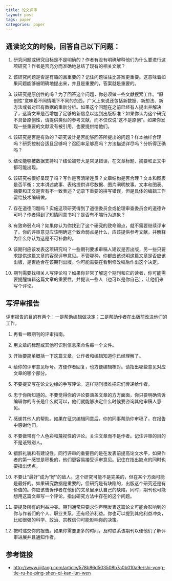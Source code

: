 ```yaml
---
title: 论文评审
layout: post
tags: paper
categories: paper
---
```

## 通读论文的时候，回答自己以下问题：

1. 研究问题或研究目标是不是明确的？作者有没有明确解释他们为什么要进行这项研究？作者是否充分而准确地总结了现有的相关文献？

2. 该研究问题是否是有趣的且重要的？记住问题往往比答案更重要。这意味着如果问题能够被明确地提出来，并且是重要的，答案就是重要的。

3. 该研究是原创性的吗？为了回答这个问题，你必须做一些文献搜索工作。“原创性”意味着不同情境下不同的东西，广义上来说还包括新数据、新想法、新方法或者对已有数据的重新分析。如果这个问题在之前已经有人提出并解决了，这篇文章是否增加了足够的新信息以达到出版标准？如果你认为这个研究不具备原创性，请提供类似的参考文献，而不仅仅说“这不是原创”。如果你发现一些重要的文献没有被引用，也要提供给他们。

4. 该研究是否是有效的？研究设计是否能够回答所提出的问题？样本抽样合理吗？研究控制合适且足够吗？召回率足够高吗？方法描述详尽吗？分析得正确吗？

5. 结论能够被数据支持吗？结论被夸大是常见错误，在文章标题、摘要和正文中都可能出现。

6. 该研究被很好呈现了吗？写作是否清晰连贯？文章结构是否合理？文本和图表是否平衡：文本讲述故事、表格提供详尽数据、图片阐明故事。文本和图表、摘要和正文是否有不一致表述？记录下重要的拼写错误，但是具体的编辑工作留给技术编辑做。

7. 存在道德问题吗？实施这项研究得到了道德委员会或伦理审查委员会的道德许可吗？作者得到了知情同意书吗？是否有不端行为迹象？

8. 有致命弱点吗？如果你认为你找到了这个研究的致命弱点，就不需要继续评审了。你的评审意见应该明确这个致命弱点是什么，应该提供参考文献，并解释为什么你认为这是不可补救的。

9. 该期刊应该发表这项研究吗？一些期刊要求审稿人建议是否出版，另一些只要求提供这篇文章的客观评审意见。不管哪种，你都应该说明这篇文章是否应该出版，是否适合在该期刊出版。你可能需要在看到修改稿后作出这个决定。

10. 期刊需要找相关人写评论吗？如果你非常了解这个期刊和它的读者，你可能需要提醒编辑这篇文章的重要性，并提议一些人（也可以是你自己），让他们来写个评论。

## 写评审报告
评审报告的目的有两个：一是帮助编辑做决定；二是帮助作者在出版前改进他们的工作。

1. 再看一眼期刊的评审指南。

2. 用文章的标题或其他可识别信息来命名每一个文件。

3. 开始要简单概括一下这篇文章，让作者和编辑知道你已经理解了。

4. 给你的评审意见标号。方便作者回复，也方便编辑核对。请指出哪些意见对应文章的哪个部分。

5. 不要提交写在论文边缘的手写评论。这样期刊很难把它们传递给作者。

6. 忠于你所知道的。不要觉得你的评论要涵盖文章的方方面面，你只要明确告诉编辑你的专长是什么就可以，他们就能够决定什么时候要咨询其他审稿人意见。

7. 感谢其他人的帮助。如果在征求编辑同意后，你的同事帮助你审稿了，在报告中感谢他们。

8. 不要做带有个人色彩和蔑视性的评论。关注文章而不是作者。记住评审的目的不是诋毁别人。

9. 措辞礼貌和有建设性。同行评审的重要目的是在发表前提高论文水平，如果作者的第一感觉是积极的，他们更容易接受评审意见。记住在指出缺点的同时也要指出优点。

10. 不要让“最好”成为“好”的敌人。这个研究可能不是完美的，但在某个方面可能是最好的。如果研究数据是重要的，但研究是有缺陷的，出版这个研究还是有价值的。你应该告诉作者在他们的文章里承认自己的缺陷，同时，期刊也可能想用这篇文章写一个评论，指出研究方法中存在的这个问题。

11. 要提及所有的利益冲突。期刊通常只要求你声明发表这篇论文可能会影响到的你与作者们的个人、职业关系，还有经济利益。你也可以提到其他利益冲突，比如很强的科学、政治、宗教信仰可能影响你的决策。

12. 按时递交你的报告。如果你需要更多的时间，及时联系该期刊以便他们了解评审进展并且通知作者。  





## 参考链接
* http://www.jijitang.com/article/578b86d503508b7a0b010a9e/shi-yong-tie-ru-he-ping-shen-qi-kan-lun-wen